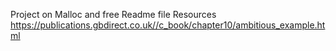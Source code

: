 Project on Malloc and free Readme file
Resources
https://publications.gbdirect.co.uk//c_book/chapter10/ambitious_example.html
